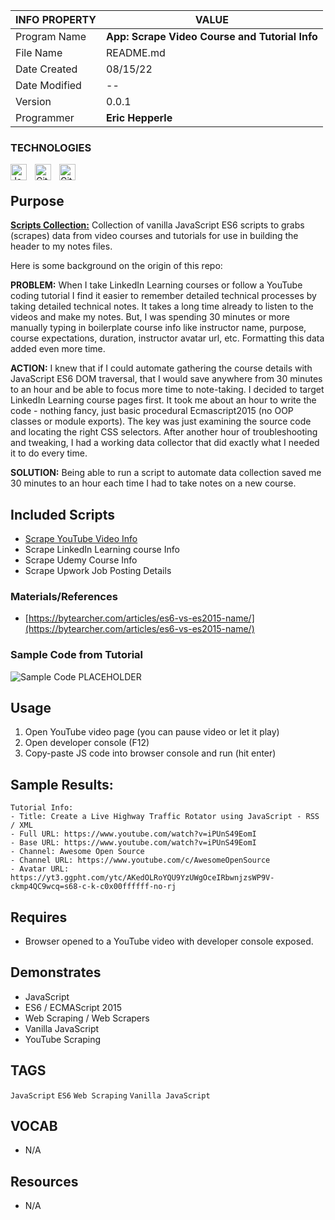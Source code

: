 | INFO PROPERTY | VALUE                                          |
| ------------- | ---------------------------------------------- |
| Program Name  | **App: Scrape Video Course and Tutorial Info** |
| File Name     | README.md                                      |
| Date Created  | 08/15/22                                       |
| Date Modified | --                                             |
| Version       | 0.0.1                                          |
| Programmer    | **Eric Hepperle**                              |

### TECHNOLOGIES

<img align="left" alt="JavaScript" title="JavaScript" width="26px" src="https://cdn.jsdelivr.net/gh/devicons/devicon/icons/javascript/javascript-original.svg" style="padding-right:10px;" />

<img align="left" alt="Git" title="Git" width="26px" src="https://cdn.jsdelivr.net/gh/devicons/devicon/icons/git/git-original.svg" style="padding-right:10px;" />

<img align="left" alt="GitHub" title="GitHub" width="26px" src="https://user-images.githubusercontent.com/3369400/139448065-39a229ba-4b06-434b-bc67-616e2ed80c8f.png" style="padding-right:10px;" />

<br>

## Purpose

**<u>Scripts Collection:</u>** Collection of vanilla JavaScript ES6 scripts to grabs (scrapes) data from video courses and tutorials for use in building the header to my notes files.

Here is some background on the origin of this repo:

**PROBLEM:** When I take LinkedIn Learning courses or follow a YouTube coding tutorial I find it easier to remember detailed technical processes by taking detailed technical notes. It takes a long time already to listen to the videos and make my notes. But, I was spending 30 minutes or more manually typing in boilerplate course info like instructor name, purpose, course expectations, duration, instructor avatar url, etc. Formatting this data added even more time.

**ACTION:** I knew that if I could automate gathering the course details with JavaScript ES6 DOM traversal, that I would save anywhere from 30 minutes to an hour and be able to focus more time to note-taking. I decided to target LinkedIn Learning course pages first. It took me about an hour to write the code - nothing fancy, just basic procedural Ecmascript2015 (no OOP classes or module exports). The key was just examining the source code and locating the right CSS selectors. After another hour of troubleshooting and tweaking, I had a working data collector that did exactly what I needed it to do every time.

**SOLUTION:** Being able to run a script to automate data collection saved me 30 minutes to an hour each time I had to take notes on a new course.


## Included Scripts

- [Scrape YouTube Video Info](scrape-youtube.js)
- Scrape LinkedIn Learning course Info
- Scrape Udemy Course Info
- Scrape Upwork Job Posting Details

### Materials/References

- [https://bytearcher.com/articles/es6-vs-es2015-name/](https://bytearcher.com/articles/es6-vs-es2015-name/)

### Sample Code from Tutorial

![Sample Code PLACEHOLDER]()

    
## Usage
1. Open YouTube video page (you can pause video or let it play)
2. Open developer console (F12)
3. Copy-paste JS code into browser console and run (hit enter)
    
## Sample Results: 

~~~
Tutorial Info:
- Title: Create a Live Highway Traffic Rotator using JavaScript - RSS / XML
- Full URL: https://www.youtube.com/watch?v=iPUnS49EomI
- Base URL: https://www.youtube.com/watch?v=iPUnS49EomI
- Channel: Awesome Open Source
- Channel URL: https://www.youtube.com/c/AwesomeOpenSource
- Avatar URL: https://yt3.ggpht.com/ytc/AKedOLRoYQU9YzUWgOceIRbwnjzsWP9V-ckmp4QC9wcq=s68-c-k-c0x00ffffff-no-rj
~~~

## Requires
* Browser opened to a YouTube video with developer console exposed.
    
## Demonstrates
* JavaScript
* ES6 / ECMAScript 2015
* Web Scraping / Web Scrapers
* Vanilla JavaScript
* YouTube Scraping

## TAGS
`JavaScript` `ES6` `Web Scraping` `Vanilla JavaScript`

## VOCAB
- N/A

## Resources
- N/A

